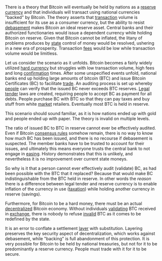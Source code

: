 There is a theory that Bitcoin will eventually be held by nations as a [reserve currency](https://en.wikipedia.org/wiki/Reserve_currency) and that individuals will transact using national currencies "backed" by Bitcoin. The theory asserts that [transaction](Glossary#transaction) volume is insufficient for its use as a consumer currency, but the ability to resist [debasement](https://en.wikipedia.org/wiki/Debasement) makes Bitcoin an ideal reserve asset. Central banks and their authorized functionaries would issue a dependent currency while holding Bitcoin on reserve. Given that Bitcoin cannot be inflated, the litany of problems produces by [state](Glossary#state) control of money would be resolved, ushering in a new era of prosperity. Transaction [fees](Glossary#fee) would be low while transaction volume would be limitless.

Let us consider the scenario as it unfolds. Bitcoin becomes a fairly widely utilized [hard currency](https://en.wikipedia.org/wiki/Hard_currency) but struggles with low transaction volume, high fees and long [confirmation](Glossary#confirmation) times. After some unspecified events unfold, national banks end up holding large amounts of bitcoin (BTC) and issue Bitcoin Certificates (BC) to facilitate [trade](Glossary#trade). An auditing process is set up whereby [people](Glossary#person) can verify that the issued BC never exceeds BTC reserves. [Legal tender](https://en.wikipedia.org/wiki/Legal_tender) laws are created, requiring people to accept BC as payment for all debts. People purchase BC with BTC so that they can pay taxes and buy stuff from white [market](Glossary#market) retailers. Eventually most BTC is held in reserve.

This scenario should sound familiar, as it is how nations ended up with gold and people ended up with paper. The theory is invalid on multiple levels.

The ratio of issued BC to BTC in reserve cannot ever be effectively audited. Even if Bitcoin [consensus rules](Glossary#consensus-rules) somehow remain, there is no way to know how much BC has been issued, and there is no recourse if debasement is suspected. The member banks have to be trusted to account for their issues, and ultimately this means everyone trusts the central bank to not engage in [easing](https://en.wikipedia.org/wiki/Quantitative_easing). History demonstrates that this is unlikely, and nevertheless it is no improvement over current state moneys.

So why is it that a person cannot ever effectively audit (validate) BC, as had been possible with the BTC that it replaced? Because that would make BC indistinguishable from the  BTC held in reserve. In other words the *reason* there is a difference between legal tender and reserve currency is to enable inflation of the currency in use ([taxation](https://en.wikipedia.org/wiki/Seigniorage)) while holding another currency in reserve (savings).

Furthermore, for Bitcoin to be a hard money, there must be an actual [decentralized](Glossary#centralization) Bitcoin economy. Without individuals [validating](Glossary#validation) BTC received in [exchange](Glossary#exchange), there is nobody to refuse [invalid](Glossary#validity) BTC as it comes to be redefined by the state.

It is an error to conflate a settlement [layer](Glossary#layering) with substitution. Layering preserves the key security aspect of decentralization, which works against debasement, while "backing" is full abandonment of this protection. It is very possible for Bitcoin to be held by national treasuries, but not for it to be predominantly a reserve currency. People must trade with it for it to be secure.